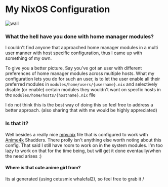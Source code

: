 # My NixOS Configuration
![wall](https://github.com/Rexcrazy804/Zaphkiel/blob/master/homeManagerModules/dots/sddm-wall.png?raw=true)

### What the hell have you done with home manager modules?
I couldn't find anyone that approached home manager modules in a multi user manner with host specific configuration, thus I came up with something of my own.

To give you a better picture, Say you've got an user with different preferences of home manager modules across multiple hosts.
What my configuration lets you do for such an user, is to let the user enable all their preferred modules in `modules/home/users/{username}.nix`
and selectively disable (or enable) certain modules they wouldn't want on specfic hosts in the `modules/home/hosts/{hostname}.nix` file

I do not think this is the best way of doing this so feel free to address a better approach. (also sharing that with me would be highly appreciated)

### Is that it?
Well besides a really nice [mpv.nix](https://github.com/Rexcrazy804/Zaphkiel/blob/master/modules/home/programs/mpv.nix) file that is configured to work with
[Anime4k](https://github.com/bloc97/Anime4K) Shadders. There prolly isn't anything else worth noting about this config. That said I still have room to work on
in the system modules. I'm too lazy to work on that for the time being, but will get it done eventaully/when the need arises :)

#### Where is that cute anime girl from?
Its ai generated (using cetusmix whalefal2), so feel free to grab it /
